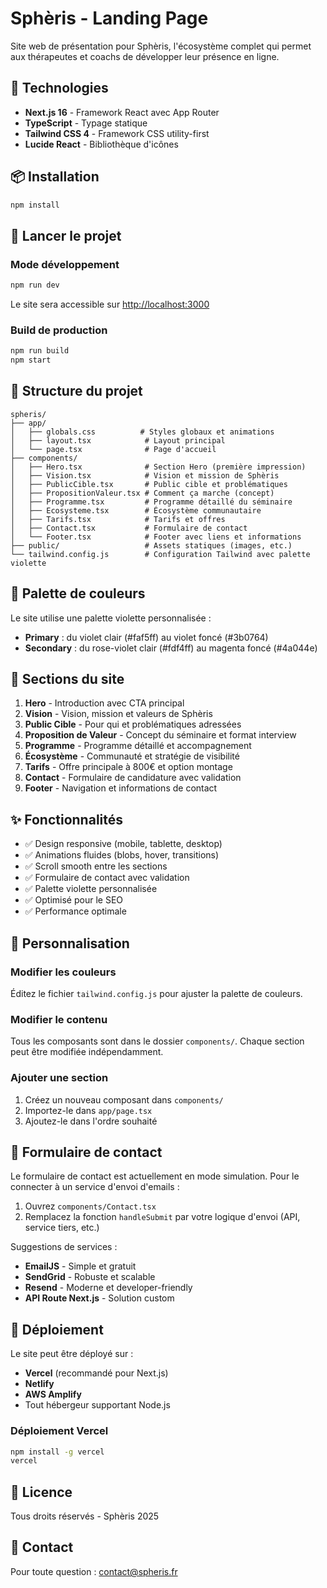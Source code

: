 # Sphèris - Landing Page

Site web de présentation pour Sphèris, l'écosystème complet qui permet aux thérapeutes et coachs de développer leur présence en ligne.

## 🚀 Technologies

- **Next.js 16** - Framework React avec App Router
- **TypeScript** - Typage statique
- **Tailwind CSS 4** - Framework CSS utility-first
- **Lucide React** - Bibliothèque d'icônes

## 📦 Installation

```bash
npm install
```

## 🏃 Lancer le projet

### Mode développement

```bash
npm run dev
```

Le site sera accessible sur [http://localhost:3000](http://localhost:3000)

### Build de production

```bash
npm run build
npm start
```

## 🎨 Structure du projet

```
spheris/
├── app/
│   ├── globals.css          # Styles globaux et animations
│   ├── layout.tsx            # Layout principal
│   └── page.tsx              # Page d'accueil
├── components/
│   ├── Hero.tsx              # Section Hero (première impression)
│   ├── Vision.tsx            # Vision et mission de Sphèris
│   ├── PublicCible.tsx       # Public cible et problématiques
│   ├── PropositionValeur.tsx # Comment ça marche (concept)
│   ├── Programme.tsx         # Programme détaillé du séminaire
│   ├── Ecosysteme.tsx        # Écosystème communautaire
│   ├── Tarifs.tsx            # Tarifs et offres
│   ├── Contact.tsx           # Formulaire de contact
│   └── Footer.tsx            # Footer avec liens et informations
├── public/                   # Assets statiques (images, etc.)
└── tailwind.config.js        # Configuration Tailwind avec palette violette

```

## 🎨 Palette de couleurs

Le site utilise une palette violette personnalisée :

- **Primary** : du violet clair (#faf5ff) au violet foncé (#3b0764)
- **Secondary** : du rose-violet clair (#fdf4ff) au magenta foncé (#4a044e)

## 📝 Sections du site

1. **Hero** - Introduction avec CTA principal
2. **Vision** - Vision, mission et valeurs de Sphèris
3. **Public Cible** - Pour qui et problématiques adressées
4. **Proposition de Valeur** - Concept du séminaire et format interview
5. **Programme** - Programme détaillé et accompagnement
6. **Écosystème** - Communauté et stratégie de visibilité
7. **Tarifs** - Offre principale à 800€ et option montage
8. **Contact** - Formulaire de candidature avec validation
9. **Footer** - Navigation et informations de contact

## ✨ Fonctionnalités

- ✅ Design responsive (mobile, tablette, desktop)
- ✅ Animations fluides (blobs, hover, transitions)
- ✅ Scroll smooth entre les sections
- ✅ Formulaire de contact avec validation
- ✅ Palette violette personnalisée
- ✅ Optimisé pour le SEO
- ✅ Performance optimale

## 🔧 Personnalisation

### Modifier les couleurs

Éditez le fichier `tailwind.config.js` pour ajuster la palette de couleurs.

### Modifier le contenu

Tous les composants sont dans le dossier `components/`. Chaque section peut être modifiée indépendamment.

### Ajouter une section

1. Créez un nouveau composant dans `components/`
2. Importez-le dans `app/page.tsx`
3. Ajoutez-le dans l'ordre souhaité

## 📧 Formulaire de contact

Le formulaire de contact est actuellement en mode simulation. Pour le connecter à un service d'envoi d'emails :

1. Ouvrez `components/Contact.tsx`
2. Remplacez la fonction `handleSubmit` par votre logique d'envoi (API, service tiers, etc.)

Suggestions de services :
- **EmailJS** - Simple et gratuit
- **SendGrid** - Robuste et scalable
- **Resend** - Moderne et developer-friendly
- **API Route Next.js** - Solution custom

## 🚀 Déploiement

Le site peut être déployé sur :

- **Vercel** (recommandé pour Next.js)
- **Netlify**
- **AWS Amplify**
- Tout hébergeur supportant Node.js

### Déploiement Vercel

```bash
npm install -g vercel
vercel
```

## 📄 Licence

Tous droits réservés - Sphèris 2025

## 🤝 Contact

Pour toute question : contact@spheris.fr
